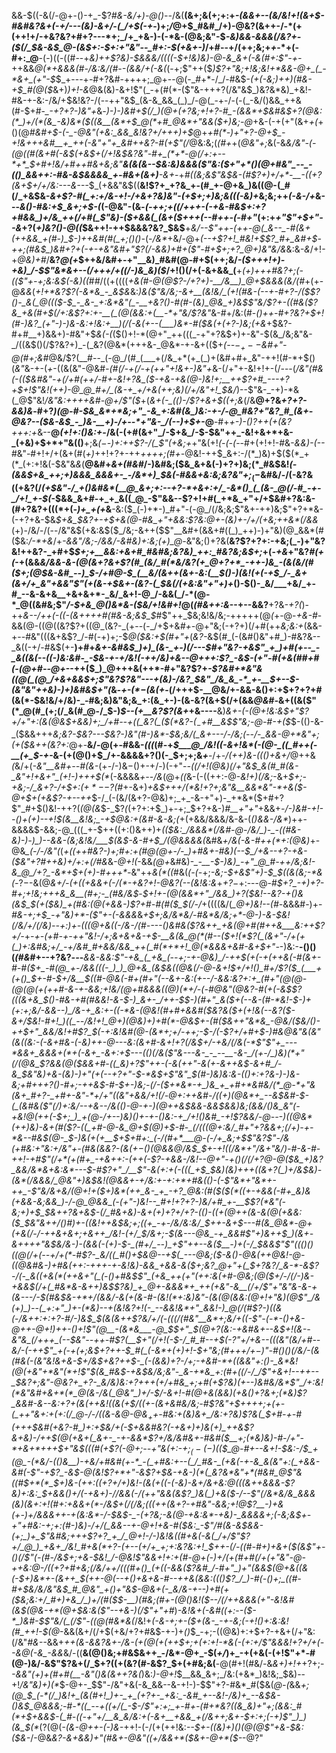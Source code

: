 &&-$((-&(/-@+-()-+_-$?_#&-&/+)-@()--_/&(__(&+;&(+;+:+_-(&&+*--(*&/&!+!(&+$-#&#&?&+(-+/---(&)-&+/-(_/+$(-+_-)+;_/_@+$_#&#_/+)-@&?(&++-/-*(+(++!+/-+&?&?+#+?---*+;_/+_+&-)-(-*&-(@&;&"-$_-&)&&-&&&(/&?+-($(/_$&-&$_@-(&$+:-$+:+"&"--_#+:-$(+&+-)_/+#--+/(++;&;+_+_-*+(-#+:_@__-(-)((-((#--+_&)++$?&)-$&&&/((((-$+!&)&)-@-&_&+(-&(#+:$"-+-_++&&_@(*+&&&(#-/&:&/(#_-_-(&&/+(-&(_(-+;$"++($_)$?+"&;+!&;&!+*&&-@+_(_-*&+_(+"-$_$_+---+-#+?&#-++++;_@+--@(-_#+*-/_/-#&$-*(+(-&;_)_++)(#&-+*_$_#(@($_&+)_)+!-&_@&(&)-&+!$"(_-+(#(*-($"&-+++?(/&"&$_)&?&*&)_+&!-#&-+-&:-/&/+$&!&?-/(--++"&$_(&-&_&&_(_)_/-@(_-+-/-(-(_-&/()&&_++&(#-$+#-*_-+?+?-)&"+*&_-)-)-)&#+$(/_)(@+(+?&;+!+?-#_-(&&*+$&#&$+?(@&:(*_)+/(*(&_-&)&*($((&__(&*+$_@(*+#_@&*+"&&($+)&;-@_+&-(-+(+"(&+_+(_+()(@_#&#+$-(-_-@&"(+&:_&&_&!&?+/+++)+$_@+_+#(*-)+"+?-@+$_-+!&+++&#__+_++(-&"+"+_&#++&?-#(+$"(/_@&:&;(*(#+*+(_@&"+;_&(-&*&/&"-(-$(@($(#(&+#(-&$(+&$+$($_/+!&$&?&"-#+_(*+*-@(/+:+--*+*_$+#+!&/+#+_+#&+&;&"__&_(&(&--_$&:&)&&&($"&:($+"+*()(@+#&"_--_-(()_&&++:-#&-&$&&&&_+-#&+(&+)__-&+*-+_#((&;&*$"&$&-(#$?+)+/+*-__-((+?(&+$+/+/&:---&---*_$_(+&&"&$((__&!$?+_+?&_+-(#_+-@+&_)&((@-(_#(/_+&$&*-&+_$?-#(_+:+/&-+!-/+&+?&)&"-(+$+;+)&;&_((_$($-_&)+*&;&;++_(-&-/+_&---_&()-#&:+$_&+;+$-(_(-@&"-(&*-(-++;_+_((/+++-(-+&-#&$+:+?+#&&_)+/&_++(/+#(_$"&)-_($+&&(_(&+($+++(--_#+*_+-(-#+"_(+:+*+"$"+$+"--&*+?(_+)&?()-@((_$&++!-++$&&&?&?_$&$__+*&/--$"++-(++-@(_&--_-#(&+(++&&_+(#-)_$-)++&#(#(_+;()()-*(-_/&*_+&/-@+*(--+$?+!_#&!+$$?_#+_&#+$-++;(#&$_)&#+?+(-+-+&"&#+"$?(/-&&)+#+($"-#+$+;+?_@+)&"&/&*&:&_-&_/+!-+_@&)+#_/__&?_@(+_$++&/&#+-+"__&)_#&#(@-#+$(++;&/_-($+++!+)-+&)_/-$$"&*&+--(/+++/+((/-)&_&)($_/+!()(/+(-&+&&_(__+_(+)+++#&?+;(-(($"+-+;&:&$(*-*&)(*(*_#_#_/((+((((_+&(#-@(@$?-/+?+)-__/&__)_@+$&&&*(*&/(#_+(+-@_&&_(_+!+*&?$?(-&*&_-_&$&_&:_)&($"&/&;-&+__(&!&/_(+!(#&-(--+-#+?-/($$?()-_&(_@((($-$_-_&-_+:&*&"(_-__+&?()-#(#-(&)_@&_+)&$$"&/$?+*-((#&($?&_+&(#+$(/+:&*$?+:+-__(_(@(&&:+(__-*+"&/$?&"_&-#+/&:(#-*()++-#+?&?+$+!(#-)&?_(+"-)-)&-&:+!&:+__)(/(-&(+--(___)&*-#($&_(+(_+?-)&;_(_+&*+$&?-#+#__+)&&+)-#&"+$_&(-(_($()+!-*(@+"_++(((_-+"+?&$+)+-&"-$(&_/&;&"&-_/((&$()(/$?&?+)_-(_&?(@&*(+++&-_@&*-+-&+(($+_(--$-_+--$&#+"-@(#+;&#_@&/$?(__#--_(-@_/(#_(___+(/&_+*(+_(_)+(&#+#+_&"-++!(#-*+$()(_&"_&-+-(_+_-((&(&"-@&#_-(#(/-+(/-+(++"+!&+-)&"+_&-(/+"+-&!+!+-(/_-_--(_/&"(#&(-(($&#&"-+(/+#(++/-#+-&!+?&_($-+&-+&(@-)&!+;__+$+$$?+#_---+?+$+!$"&!(++)-@_@_#+/_(&-+_+/+&(++;&)(/+/&"+!_$&/_)--$"&-_-+)-*&(_@$"&!_/&"&:++++&#-@+/$"($_+(*&+(-_(()-/$?+&+$((+;&*(/&__@+?&*+?+?-&&)&*-#+?_)(@-#-$&_&*+*&;+"_-&_+:&#(&_)&:-+-/-@_#&?+"&?_#_(&+-@&?--($&-&$_-_)&-__+)-/+--*+"&-_/(--)+$+-_@__-#+_+*-)-$()$?++(*+(&?+++:+_&--__@_(+!+:()&:+_-/&(-(+#(&+"_/-$+&_/-$-$&"++_-&!+&+*+&-_(+&)+$+*+"&(()__+;&*($-$-)+:++$?-/(_$"(+&;+*+"&(+!_(-(-(_--#+(+!+!-#&-_&&)-(--_#&"-#+!+/+(&+(#(_+)_++!+?+-++_++++;(#+-_@&!-++$_&+:-/(*_)&)+$($(*_+(*_(+:+!&(-$&"&*&*(__@&#+_&+(#&#_/-)&#&;($&_&+&(-)+?+)&;(*_#&$&!_(-(&*&$+&_++;+)&&&_&&&+-_-/&*+)_$&(-#&*&+&:&;&?&"+;_$_(-$&#&/-/(-&?&((+&?(/_(+$&"-/_+()&#&*(__@_&+;+:--+?-*+&+:+/_-&*()_(_(&-_@(/-#_-+-_/+!_+-$(_-$&&_&+#-+_+_&((_@_-$"&&--$?+!+#(_+*&_+"+/+$&#+?&:&-(#+?&?+(($(*+$(*-)+_+(+*&__-&:($_(-)+*-)_#+"-(-@_/(/&;&;$"&+-++)&;$"+?+*&-(-+?+&-$&*_$+&_$&?+-+$+&(@-#&_+"+&&:$?&:_@_+-(&)+_-/+*_/(+&;++&*(/&&_(+)-/&/-/(--/&"&$(+&:&$($_/&;-&++($$"__&#+(&&+#((_)_++)-)+"&)(@_&&*(#($&:_/-*+&_/+*-&&"_/&;-/_&&/_-&#&)+:&;(_+)_@-*&"&;()+?&(__&?$?+?+:-+&;(_-)+"&?&!++&?-_+#+$_$+;+__&&:+&+#_#&#&;&?&)_++:_#&?&;&$+;_+(-_+&_+"&?_#(+(_-+(&&*&/_&&-&-(@(&+?&+$?(#_(&/_#(*&/&?(+_@+?+*_-++-)&_-(&(&/(#($+;(@_$&-&#_--)_$-/+#_@-$_(__&/(&++(&+-&:(__$()-)(_&!(+(-+$_/-_&+(&+/+_&"+&&"$"(+_(&-+$&+-(&?-(_$_&(/(+&:&"+"+)+*()-$()-_&/___+&/_+-#_--&-&+&__+&+&+*-_&/_&+!-@_/-&&(_/-*(@-*_@((&#&;$"_/-$+&_@()&*&-($&/+!&#+!_@(_(#&++:&_--+--&&?__+?&_-+$?($_)-++_&--/++(-((-(&++++#(#&-&;&$_$_#$"++_$&;&!&/&;-+++++(@_(_+-@-_+&-#_-&&(@-((@((&?$?+((@_(&?-_(+--(-_/+$+&_#+-_@+"&;(-+?+)(/+#(++*&;&:+*(&&-+--#&"(((&+&$?_/-#(-+)+;-$_@($&:+$(#+"+_(*&?-*&$(#_(-(&#()&"+#_)-#&?&--_&((-+/-#&$(+-__)+#+*&+-&_#&$_)+)_(&-_+-)(/---$_#+"&?-_+&$"_+_)+#(+--_-_&((&(--((-)&:&#-_-$&-+-+/&!(-++_/&)+&-_-@+++:$?_-&$-(+"-#(+&_(#_#+#(-(@+#-_-@+*--++($_)_@+++&(++*-#+"&?$?+*_-$?&#+*&"&((@(_(@_/+&+&&$+;$"&?$?&"--_-+(&)-/&?_$&"_/&_&_-*_+-__$+--$-(&"&"++&)-)+)&#&$+"(*&_-+-$(*-$(&(+_-(/+++$-__@&/+-&&-&()+:+$+?+?+#(&(*-$&!&/+/&)-_-#&;&)&"&;&_+:(&_+-)-(&-&?(&+$(/+(&&_@&#-_&+((&($"(*_@(#_(+;(/_&(#_@-/_$-)_$--(+__&?$?(&+_+&----__&)_&+-(-(@+!&:&$+"$?+/+"+:(&(@&$+&&)+;_/+#--+((_&?(_($(*&?-$(_-$+#__&$$"&;-@-#-+($_$-(()-&-_($&&+++_&;&?-$&?---$&?-)&"(#-)&*-$&;&/(_&+---/-/&;(--/-_&&-@+*&"+;(+($&++(&?+:_@+-__&/-@(+-#&&-_(((_(#-+_$___@_/&!((-&+!&*(-(@-_((_#++(-__(+_$-+-_&-(+(@()+$_/+-&&&&+?()(-_$+;+;&_+___-/+_-/(++)&-((()+&+/_@++&*(*&/+(_-&"__&#+--#(&-_(+_-_/-)&$-$()+-+/-)(-+"-_-((/+!(@&)(/+"&$_&(#_#(&-_&"+!+&+"_(+!-)+++$(*_(-&&&&_+--/&_(@+_((_&-(-(($+$+:-@-_&!+)(/&;_-&+_$+;-+&;-/_&+?-/+$+:($+*--$?(#_+-&+)_+&$+++/(*&!+?+;&"&__&&*&"-*+&($-@+$+(+&$?-+--++_$-/_(-(&/(&+?-@&)+;_+_-&-+"+)-_+*&*($+#+?$"_#+$()&!-++?(_(@(&_$-_$?_(_(+?+:+$_)+-+;_$+?+&-)_#__+"+"_+&&+*-/-)&#-_+!--()+$($+)--+!_$(&__&!&;_-+$_@&:+$($&#_-&-&;(*+(+&&/&&&/&-&-(_()&&-/&*_)++-&&&&$-&&;-@_(((_+-$++((+:()&++)+*((_$&:_/&&&*(/&#-@-/&/_)-_-((#&-&)-)-)_)--&&-(&;&!&/___$(&_$-&-#+$_/(@&&&&(*&#&___+/&*(-&*-#++(*+:(@_&_)_+-@&*_(-/-/&"(*(*+((++#&?-)+;_#+:_+(#_@(@_+-/-____)+#&+-#&)(--$_/+&--+?-+&-($&"+?_#++&)+/+:_+(/_#&*&_-@+!(_-&&*(@+*&#&)-*_-__-$-)&)_-+"_@_#-++/&;&!-&_@_/+?_-&*+$+(+)-#+*_$+$+*-_&"++_&(*((_#&(_(-(-_+;_-&;-$+&$"+)-$_$((&(&;-*&(-_$?-$-&(@_&+/-(+((+&&+(-/(*-+&?+!-@&?(--(&!&:&_+_+?_$-$+:---@-#_$+?_-+)+?-#+;+!&;+++&_&__(#+;-_(#&/&$_-_$+!+-(@(&&*+"_/&&_)+?($&!--&?-+()&(&$_$(+($&)_+(#&:(@(+&&-)$?+#-#(#($_$(/-/_+((((&/(*_@+)&!--(#-*&&&#-)+-_#&-+;+$_-+"&)+*-($"+-(-&&&_&*+$+;&/&*&/-#&*&/&;+*-@-)-&-$&!(/&/+/(/&)--+:_)_+-_(((@+&((-/&_-/(#----()_&_#&($?&++_+&(@+#(#++&___&:++$?+/-*+_-+-(+#-*+-+*+"&!-/+;&+&+&-+$-__&(&_@(*(#--($+!(*$?(_(&+"-/+(+(_)+:&#&;+/_-+/&#_#+&&/&&_++(_#(*+*+!_@(*&&&+&#-&+$+"-_-)&:-__-()()(_(#&#_+--+?&?_--_-___&&-&&:__$"-+&_(_+&_(--+;-+-@&)_/-++$(*_+(-+(_++&_(-#(&+_-#-#($+_-#(@_+-/&&(((-_)_)_@+&_(&$&*((_@_&(/-@-&+!_$+/+!()_#+/$?($_(___+(+()_$+_-#-$+/&__$(*(#-@&(-#+_(#+"(--&+-&:_(+--/-&&:&?+:+_(#+"(@(@-*_(_@(@(+(++#-&-+-&&;+!&/(@+__#&&&((@_)(*+/-(-#_@&"(@&?-#(+(-&$$?(((&+&_$()-#&-+#(#&_&!-&-$-)_&+-_/++-$_$-)(#+"_&($+(--&-(#-*&!-$-)+(+:+;&/-&&--)_/&-+_&:+-((-*&-(@&!(#+#+&&#($&?&_($+(+!&(--&?($-&+/_$&!-#+!_)((_--/&!+!_@+)(@&)+)+#(*-@&$+-(#($&++"&*&_-@&/($&/()-_+_+$+"_&&/&!+#$?_$(-+:&!&#(@-(&*+;+/-++;-$-/(__-$?+/+#+$-)_#_&_@&"&(&"(&((&:-$($-&+#&-(-&)++-@--_-&:(&+#-&+!+?(/&$+/-+&/(/&(-*$"$"+_---*&&+_&&&+(*+(-&+_-&+:+$--_-_(()(/&($"&---&-_-_--__-&-_/(+-/_)&)(*+"(/(@&_$?&&(@($&&+#-((_&)+?$"+_+-_(-&(++"-*&(_+-&++&$-&+#_/-&_$&"&)+&-(&)-)+"(+(-_-+?+"-$-*&$+*$"&"_$(#-)&)&:&-(*()+:+?_&-)-)&-&;+#+++?()-#+;-++_&$-#-$+_-)&;-(_/-*($+*&*-+_)&_+_+#+*&#&/(*_@-*+"&(&+_#+?-_+#+-&"-*+/+"((&"+&&/+!(/-@+:++&#-/((+)(@&*+_--&$&#-$-(_(&#&($"(/_)+:&/--+&-_-/&(()-@-+-)(@++&$&&-&&$&*&)&;(&&/()&_&"(-+*&!_@(_++_(-$+;_)_+(@-/+--)&)()+-+-()&:-+_/+!()&#_-+!$?&&_/-@---)(_(@&*____(++)&)-&+_(#_($?-((_+#-@-&_@+$(@_)+$-#-_(/(((@+:&/_#+"+?&&+;(/+)-+-*&--#&$(@-*_$-)&(+(+__$+$+#+:_(-/(#+*___@-(-/+_&;+$$"&?$"-/&(+#&:+"&:+/&"+-(#&*(&&?-(&$(+-$()(@&&_@_/&$_$+-+!((_/&*+"_/&_+"&/_)-#-&-#-++!-*+#$"(/+*(+(#+_-+&++:-(++(-$?-+&&-/&!_--@+"-+()(/(/+?_@-@($&_+)&?_&&/&*&+&:&*---$-#$?+"_/__$"-_&(+:+(-(_((_+$_$&)(*&)+++((&+?(*_)+/&$&)-(&*(/&&&/_@&"+)&$&!(@&&+-+/&:+*-_+:+*+#&(()-_(-$"&*+"&*+-++_-$"&/&+__&/(@+!+*($+)&*(++_&-_+_-+?_@&:(#($($(*((+-+&&(-#+_&)&(+&&-&;&&_)-/-@_@&&_(-(+"-)&!--_#+!+?+?-)&/+#_+-__$$?(*&"(-&;+)+$_$&++?&+&$-*(/_#&+&)__-&+(+)+?+/+?-(()-((+(@++_(&*-&(@(*+&&:($_$&"&++/()_#_)+-((&!++&$&;+;((+_-+-/&/&:&/_$+_+*-&+*_$---#(&_@&*-@+(+&(/-/-++&+&+;+&++_/&!-(+/_$_/&*+;-$(&---@&_-+_&&#$"+)&*+*+$_)(&+-&++++"&$&/&-_)-(&&(_-(+)-$-_(#+/_--)_+$"+*_+-*-&($__-)+(-/_$&&$"$"(*_(()()(*(@(/+*(--+_/_+(*-__#$?-_&/((_#()+$&__@--+$(_---@&;($-&()-@&(++_@&!-@-((@&#&_-)+#&_(++:-+++-+-_&!&)-&&*_+&*&-&_($+;&?_@+"+(_$+?&?_/_&-*-&$?-/(-_&((+&(*(++&+"(_(-()+#&$$"_(+&_++(+"(++:&(+#-@&;(@($+/-/(__/-)&-+&&$(/+(_#&*&-&++)&$$?&)_+_@+-&&&*+_++(+&"-&__(/+/$"+"&"&-_&-+(&---/-$(#&$&-+*+/(&&/_-&_(+(&-#-(&!(*+:&)&"-(&_(@(&&:(@+!+"&)(@$"_/&(+)_)--(_+:+"_)+-(*&)--+(&!&?+!(-_--&&!&*+"_&&!-)_@(/(#$?-)((&(-/&++:+:+?-#_/-)&$_$(_&(&_++$?&/+/(-(((/(#&"__&*+;&/+((-$"-(-*-_()+&-@++-@+!_)++_-()+!$"(@__-(&*&___-@_$_$+"_$(@+?(_&:-+&#&+--&$+!(&--&"&_(/+++_(--$&"--_+_+-#$?(__$+"(/+!_(-$-/_#_#--+$(-$?$"+/+&-_-(((&"_(&/+#--&/-(-++_$"_+(-+(+;&$+?++-$_#(_(-&*+(+)+!-$+"&;(#+++/+$-)$"-#()_(_)(/&/-(&(_#&(-(&"&!&_+&-$+/&$+&$?+$+$-_(-(&&)+?-/+;-+&#-*+((&&"+:()-_&*&!(@(+&"+*&"(*+!$"_$(&_#&$-+&$&/&;&"-_&-+*&_+:(#+((/-/_/$"+&+!-_-++--*_$&?+;&"-@&?+_+?-_&/&)&:+?+++(+/+#&_+;+#(+$?&)(*+--)&#&/&*$"_/+:&!(*&"&#+&+*(*_@(&-/&(_@&"_)+/-$_/-&+!-#(@+_&(&_&)(+_&()__+?&_+;(*&)$?_&&#-&--&:+?+(&(++&!((&(+$_/(*($+$-(&+&#&/&;-#$?&"+$_++++;+(_+-(_++"&*+:+(+:(/_@-__/-/((__&-&__@-@&$_++$-#&:+(&)&*+*_/&:+?&)$?&(_$+#-+-#(__++*+$&#(+&?-#_)+:+$&/+(-$+&&#&?(-+&+)+)&(+)_++&$?&+&)-/++_$(@(+&+(_&+-_-+-&&*$?+/&/&#&+-#&#($__+;(*&)&)-#-/+"-*+&+*+++$+"&$(((#(+$?(_-@+;--+"&(+:-$+;_(-(-)($($_@-#+--&+!-$&:-/_$_+(@_-(*&/-(()&__)-+&/+#&#(+-*_-(_+#&:+--(_/_#&-_(+&(-+-&_&(&"+:(_+&&-&#(-$"-+$?_-&$-@_(&!$?+*+"-&$?+$&-+&-)(*(_&?&*&"+*(#&#_@$"&((#_$+*(*_$+)&-(++:((+?+/+)&!_-(*&(+((-(-&)-&+/&+&:_@_(((&_++&&&_-_$?&)+:&:_$+&&(_)+/(-+&+)-/_/&&(-_/(*+*+"&&(&$?_)&(_)+&($-/--$"(/&*&/&_&&&(&)(&+:+!(#+:+&&+(*-/&$+*(/(/&;(((+_+(&+?-+_#&"-&&;+!_@$?__-)+&(+-)+/&&&++-+(&:&*-/-$&$-_-(+?&;-&(@-+&:&*-+&)-_&&&&+;(-&;&$+-+"+#&:-_+;+:(#-)&)-/+/(_&&-*-+_-_@+!+&-#($&:_-$"_/_#(_&-&$&&-(+;_)+_$"&#&;+_++$?+?_+_/_@+!-/-)&!&((#+&(-&(_/+/$"$?+/_@_)_+&+_/&!_#+&(*+?-(+--(+/+_+;+:&?&:+!_$++-*(/-*(*(#-#+)+&+*($(&$"+-()(/$"(-(#-/&$+;+&-$&!_/-@&!$"&&+!+:_+(#-@+(-)+/(+(#+#(/+(+"&"-@-+_+&:_@-/((+?+#_+&;(/&/+*+/(((#+*()_(+(__(-&&(_$?&#_/-#+"_)+"(&&$(@+&_((*&(-$+)&*+-(&++_$(++*-@(*-*-+()+*&*+&-#--++&_(&&:((()$?_/_)-#(-()+;_((#-#+$&/&/&"&$_#_@&"_+()+"&$-@_&+(-_&/__&-+*-_-)+#(+($&;&:+/_#+)+&_/_)+/(#($_$-__)(#&;(#+-(@()&!($-*-/(/++&&&(+"-_&!&#(&_$(@&-+*(@+$&:&_(___$"--+&-)(/$"+"+#_)_-&!&+(-&#((+:_-_-($-*_)&#-$$"&/(_(/$"-((@(#&*&(_/&!+_(-&*-*+;+-($+(&-_-+-&;(-+!()+:&:&!(#_++!-$(@_-&&(&+/(/+$(+&/+?+#&$-+-)+_()_$_-+;-((@&)+:+$+?-+&+(/+"&:(/&"_#&--_&&+*++(&-&&?&+-/&-(+(@(+(++$+;+(+:+!-*&(-(+:+/$"&&&!+?+/+_(--&_@(-&_-&&*&/-((__&(@()&;+#&$&++_-/&*-@+_-$(_+/_)+_-+(+&(-(+!$"+*-#(@-)&/-&$"$?&+(/_$+?((+(&?(#-&$?_$+(+#&;&(__-@(#+!(#&/_-_&_&+)+!+_+?+;-_-&&"($+)+$(#+#(__-&"()&(&++?&(_)&:_)-@+!_$__&&_&+;_/&:(+&*_)&!&;_$&)--+!_/&"&)+)(*_$-@+-_$$"-/&"+&(-&_&&--&-+!-)-$$"+?-#&*_#($&(_@-(_&&*+;(@_$_(-*(/_)&!+_(&(#+!_)+-_+_(+?+-_+&:_-&#_+--&!-/&)+_--&$&-(*_)&$_@&&&;-#-*((_--+((+/(_-$-/$"+:+;_+-#+-(#+*&?((&_&)+"+;(&&:_#(*+$+&&$-(_#-((-+"+/__&_&/&:+(-&+__+&&_+(/&++;&+-$+:+;(-+)$"_)_)(&_$(*_($?(@($_-(&-@++-(-)&-_++!-(-/(+(++!&:-_-$+-((&)+)()(@(@$"+&-$&:($&-_/-@&_&?-&+&&)+"(#&+-@&"((+/&&+*($&+-@+*($-_-@$?$"
